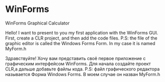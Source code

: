 # WinForms
WinForms Graphical Calculator

Hello! I want to present to you my first application with the WinForms GUI. First, create a CLR project, and then add the code files.
P.S: the file of the graphic editor is called the Windows Forms Form. In my case it is named MyForm.h

Здравствуйте! Хочу вам представить своё первое приложение с графическим интерфейсом WinForms. Для начала создайте проект CLR,а дальше добавьте файлы кода.
P.S: файл графического редактора называется Форма Windows Forms. В моем случае он назван MyForm.h
